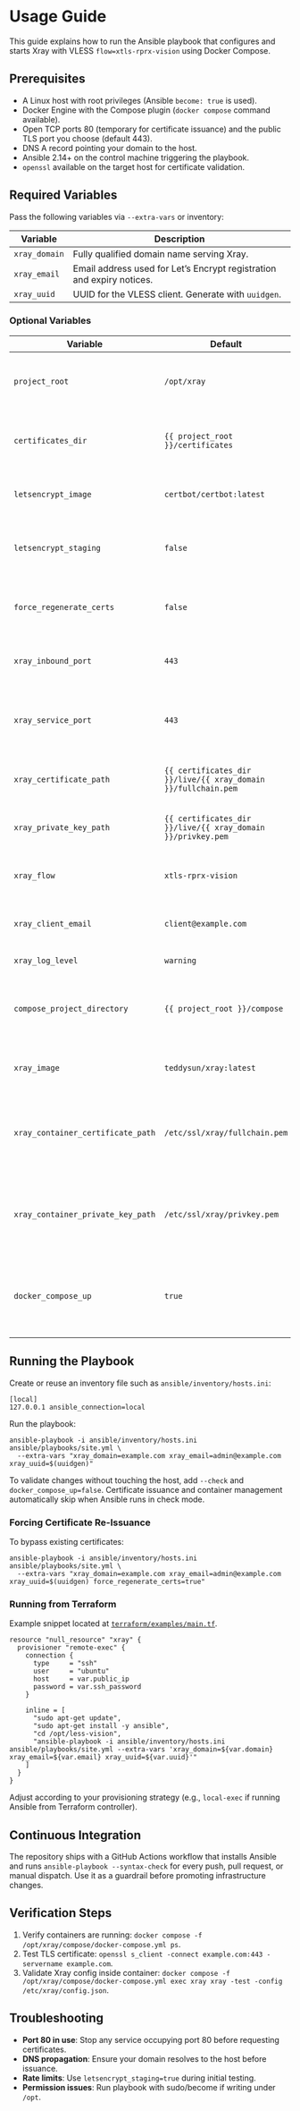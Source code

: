 # Usage Guide

This guide explains how to run the Ansible playbook that configures and starts Xray with VLESS `flow=xtls-rprx-vision` using Docker Compose.

## Prerequisites
- A Linux host with root privileges (Ansible `become: true` is used).
- Docker Engine with the Compose plugin (`docker compose` command available).
- Open TCP ports 80 (temporary for certificate issuance) and the public TLS port you choose (default 443).
- DNS A record pointing your domain to the host.
- Ansible 2.14+ on the control machine triggering the playbook.
- `openssl` available on the target host for certificate validation.

## Required Variables
Pass the following variables via `--extra-vars` or inventory:

| Variable | Description |
|----------|-------------|
| `xray_domain` | Fully qualified domain name serving Xray. |
| `xray_email` | Email address used for Let’s Encrypt registration and expiry notices. |
| `xray_uuid` | UUID for the VLESS client. Generate with `uuidgen`. |

### Optional Variables
| Variable | Default | Description |
|----------|---------|-------------|
| `project_root` | `/opt/xray` | Root directory for generated assets. |
| `certificates_dir` | `{{ project_root }}/certificates` | Host directory where certificates are stored. |
| `letsencrypt_image` | `certbot/certbot:latest` | Container image used to request certificates. |
| `letsencrypt_staging` | `false` | Use Let’s Encrypt staging API to avoid rate limits. |
| `force_regenerate_certs` | `false` | Set to `true` to force a new certificate request. |
| `xray_inbound_port` | `443` | Public TLS port exposed by Xray. |
| `xray_service_port` | `443` | Internal container port (defaults to same as inbound). |
| `xray_certificate_path` | `{{ certificates_dir }}/live/{{ xray_domain }}/fullchain.pem` | Host path of the Let’s Encrypt certificate. |
| `xray_private_key_path` | `{{ certificates_dir }}/live/{{ xray_domain }}/privkey.pem` | Host path of the Let’s Encrypt private key. |
| `xray_flow` | `xtls-rprx-vision` | Flow value for the VLESS client. |
| `xray_client_email` | `client@example.com` | Identifier stored in the Xray client list. |
| `xray_log_level` | `warning` | Log level for Xray. |
| `compose_project_directory` | `{{ project_root }}/compose` | Directory containing rendered Docker Compose assets. |
| `xray_image` | `teddysun/xray:latest` | Docker image used for the Xray service. |
| `xray_container_certificate_path` | `/etc/ssl/xray/fullchain.pem` | Certificate path inside the container referenced by Xray config. |
| `xray_container_private_key_path` | `/etc/ssl/xray/privkey.pem` | Private key path inside the container referenced by Xray config. |
| `docker_compose_up` | `true` | Disable if you only want to render files without starting containers. |

## Running the Playbook
Create or reuse an inventory file such as `ansible/inventory/hosts.ini`:

```
[local]
127.0.0.1 ansible_connection=local
```

Run the playbook:

```
ansible-playbook -i ansible/inventory/hosts.ini ansible/playbooks/site.yml \
  --extra-vars "xray_domain=example.com xray_email=admin@example.com xray_uuid=$(uuidgen)"
```

To validate changes without touching the host, add `--check` and `docker_compose_up=false`. Certificate issuance and container management automatically skip when Ansible runs in check mode.

### Forcing Certificate Re-Issuance
To bypass existing certificates:

```
ansible-playbook -i ansible/inventory/hosts.ini ansible/playbooks/site.yml \
  --extra-vars "xray_domain=example.com xray_email=admin@example.com xray_uuid=$(uuidgen) force_regenerate_certs=true"
```

### Running from Terraform
Example snippet located at [`terraform/examples/main.tf`](../terraform/examples/main.tf).

```
resource "null_resource" "xray" {
  provisioner "remote-exec" {
    connection {
      type     = "ssh"
      user     = "ubuntu"
      host     = var.public_ip
      password = var.ssh_password
    }

    inline = [
      "sudo apt-get update",
      "sudo apt-get install -y ansible",
      "cd /opt/less-vision",
      "ansible-playbook -i ansible/inventory/hosts.ini ansible/playbooks/site.yml --extra-vars 'xray_domain=${var.domain} xray_email=${var.email} xray_uuid=${var.uuid}'"
    ]
  }
}
```

Adjust according to your provisioning strategy (e.g., `local-exec` if running Ansible from Terraform controller).

## Continuous Integration
The repository ships with a GitHub Actions workflow that installs Ansible and runs `ansible-playbook --syntax-check` for every push, pull request, or manual dispatch. Use it as a guardrail before promoting infrastructure changes.

## Verification Steps
1. Verify containers are running: `docker compose -f /opt/xray/compose/docker-compose.yml ps`.
2. Test TLS certificate: `openssl s_client -connect example.com:443 -servername example.com`.
3. Validate Xray config inside container: `docker compose -f /opt/xray/compose/docker-compose.yml exec xray xray -test -config /etc/xray/config.json`.

## Troubleshooting
- **Port 80 in use**: Stop any service occupying port 80 before requesting certificates.
- **DNS propagation**: Ensure your domain resolves to the host before issuance.
- **Rate limits**: Use `letsencrypt_staging=true` during initial testing.
- **Permission issues**: Run playbook with sudo/become if writing under `/opt`.

